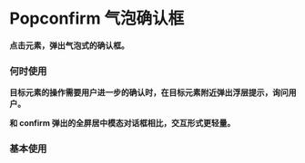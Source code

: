 # Popconfirm 气泡确认框

**点击元素，弹出气泡式的确认框。**

### 何时使用

**目标元素的操作需要用户进一步的确认时，在目标元素附近弹出浮层提示，询问用户。**

**和 confirm 弹出的全屏居中模态对话框相比，交互形式更轻量。**

### 基本使用

<code src="./../../demo/popconfirm/normal-usage.demo.tsx" />

